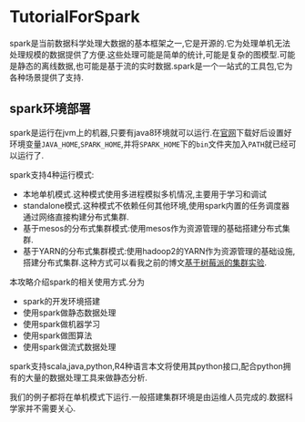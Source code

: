 # TutorialForSpark

spark是当前数据科学处理大数据的基本框架之一,它是开源的.它为处理单机无法处理规模的数据提供了方便.这些处理可能是简单的统计,可能是复杂的图模型.可能是静态的离线数据,也可能是基于流的实时数据.spark是一个一站式的工具包,它为各种场景提供了支持.

## spark环境部署

spark是运行在jvm上的机器,只要有java8环境就可以运行.在[官网](http://spark.apache.org/)下载好后设置好环境变量`JAVA_HOME`,`SPARK_HOME`,并将`SPARK_HOME`下的`bin`文件夹加入`PATH`就已经可以运行了.

spark支持4种运行模式:

+ 本地单机模式.这种模式使用多进程模拟多机情况,主要用于学习和调试
+ standalone模式.这种模式不依赖任何其他环境,使用spark内置的任务调度器通过网络直接构建分布式集群.
+ 基于mesos的分布式集群模式:使用mesos作为资源管理的基础搭建分布式集群.
+ 基于YARN的分布式集群模式:使用hadoop2的YARN作为资源管理的基础设施,搭建分布式集群.这种方式可以看我之前的博文[基于树莓派的集群实验](http://blog.hszofficial.site/introduce/2016/11/26/%E6%A0%91%E8%8E%93%E6%B4%BE%E9%85%8D%E7%BD%AEspark_on_yarn/).

本攻略介绍spark的相关使用方式.分为

+ spark的开发环境搭建
+ 使用spark做静态数据处理
+ 使用spark做机器学习
+ 使用spark做图算法
+ 使用spark做流式数据处理

spark支持scala,java,python,R4种语言本文将使用其python接口,配合python拥有的大量的数据处理工具来做静态分析.

我们的例子都将在单机模式下运行.一般搭建集群环境是由运维人员完成的.数据科学家并不需要关心.

